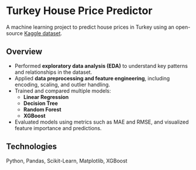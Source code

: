# Turkey House Price Predictor

A machine learning project to predict house prices in Turkey using an open-source [Kaggle dataset](https://www.kaggle.com/datasets/cabbar14ylnce/trkiye-home-price-data).

## Overview
- Performed **exploratory data analysis (EDA)** to understand key patterns and relationships in the dataset.  
- Applied **data preprocessing and feature engineering**, including encoding, scaling, and outlier handling.  
- Trained and compared multiple models:
  - **Linear Regression**
  - **Decision Tree**
  - **Random Forest**
  - **XGBoost**
- Evaluated models using metrics such as MAE and RMSE, and visualized feature importance and predictions.

## Technologies
Python, Pandas, Scikit-Learn, Matplotlib, XGBoost
